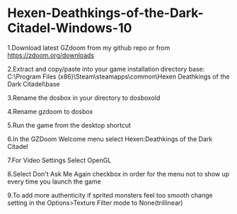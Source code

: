 # Hexen-Deathkings-of-the-Dark-Citadel-Windows-10


1.Download latest GZdoom from my github repo or from https://zdoom.org/downloads

2.Extract and copy/paste into your game installation directory base:
C:\Program Files (x86)\Steam\steamapps\common\Hexen Deathkings of the Dark Citadel\base

3.Rename the dosbox in your directory to dosboxold

4.Rename gzdoom to dosbox

5.Run the game from the desktop shortcut

6.In the GZDoom Welcome menu select Hexen:Deathkings of the Dark Citadel

7.For Video Settings Select OpenGL

8.Select Don't Ask Me Again checkbox in order for the menu not to show up every time you launch the game 

9.To add more authenticity if sprited monsters feel too smooth change setting in the Options>Texture Filter mode to None(trillinear)
